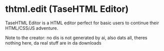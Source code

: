 # thtml.edit (TaseHTML Editor)

TaseHTML Editor is a HTML editor perfect for basic users to continue their HTML/CSS/JS adventure. 

Note to the creator:
no dis is not generated by ai, also dats all, theres nothing here, da real stuff are in da downloads
